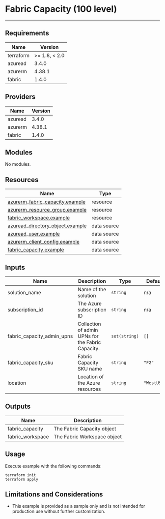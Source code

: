 <!-- BEGIN_TF_DOCS -->
# Fabric Capacity (100 level)

---

## Requirements

| Name      | Version       |
|-----------|---------------|
| terraform | >= 1.8, < 2.0 |
| azuread   | 3.4.0         |
| azurerm   | 4.38.1        |
| fabric    | 1.4.0         |

## Providers

| Name    | Version |
|---------|---------|
| azuread | 3.4.0   |
| azurerm | 4.38.1  |
| fabric  | 1.4.0   |

## Modules

No modules.

## Resources

| Name                                                                                                                                   | Type        |
|----------------------------------------------------------------------------------------------------------------------------------------|-------------|
| [azurerm_fabric_capacity.example](https://registry.terraform.io/providers/hashicorp/azurerm/4.38.1/docs/resources/fabric_capacity)     | resource    |
| [azurerm_resource_group.example](https://registry.terraform.io/providers/hashicorp/azurerm/4.38.1/docs/resources/resource_group)       | resource    |
| [fabric_workspace.example](https://registry.terraform.io/providers/microsoft/fabric/1.4.0/docs/resources/workspace)                    | resource    |
| [azuread_directory_object.example](https://registry.terraform.io/providers/hashicorp/azuread/3.4.0/docs/data-sources/directory_object) | data source |
| [azuread_user.example](https://registry.terraform.io/providers/hashicorp/azuread/3.4.0/docs/data-sources/user)                         | data source |
| [azurerm_client_config.example](https://registry.terraform.io/providers/hashicorp/azurerm/4.38.1/docs/data-sources/client_config)      | data source |
| [fabric_capacity.example](https://registry.terraform.io/providers/microsoft/fabric/1.4.0/docs/data-sources/capacity)                   | data source |

## Inputs

| Name                          | Description                                       | Type          | Default     | Required |
|-------------------------------|---------------------------------------------------|---------------|-------------|:--------:|
| solution\_name                | Name of the solution                              | `string`      | n/a         |   yes    |
| subscription\_id              | The Azure subscription ID                         | `string`      | n/a         |   yes    |
| fabric\_capacity\_admin\_upns | Collection of admin UPNs for the Fabric Capacity. | `set(string)` | `[]`        |    no    |
| fabric\_capacity\_sku         | Fabric Capacity SKU name                          | `string`      | `"F2"`      |    no    |
| location                      | Location of the Azure resources                   | `string`      | `"WestUS3"` |    no    |

## Outputs

| Name              | Description                 |
|-------------------|-----------------------------|
| fabric\_capacity  | The Fabric Capacity object  |
| fabric\_workspace | The Fabric Workspace object |

## Usage

Execute example with the following commands:

```shell
terraform init
terraform apply
```

## Limitations and Considerations

- This example is provided as a sample only and is not intended for production use without further customization.
<!-- END_TF_DOCS -->